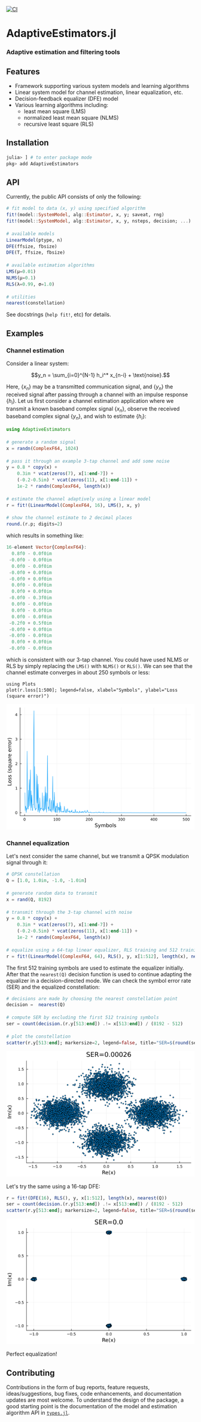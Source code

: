 [![CI](https://github.com/org-arl/UnderwaterAcoustics.jl/workflows/CI/badge.svg)](https://github.com/org-arl/UnderwaterAcoustics.jl/actions)

# AdaptiveEstimators.jl
### Adaptive estimation and filtering tools

## Features

- Framework supporting various system models and learning algorithms
- Linear system model for channel estimation, linear equalization, etc.
- Decision-feedback equalizer (DFE) model
- Various learning algorithms including:
  - least mean square (LMS)
  - normalized least mean square (NLMS)
  - recursive least square (RLS)

## Installation

```julia
julia> ] # to enter package mode
pkg> add AdaptiveEstimators
```

## API

Currently, the public API consists of only the following:
```julia
# fit model to data (x, y) using specified algorithm
fit!(model::SystemModel, alg::Estimator, x, y; saveat, rng)
fit!(model::SystemModel, alg::Estimator, x, y, nsteps, decision; ...)

# available models
LinearModel(ptype, n)
DFE(ffsize, fbsize)
DFE(T, ffsize, fbsize)

# available estimation algorithms
LMS(μ=0.01)
NLMS(μ=0.1)
RLS(λ=0.99, σ=1.0)

# utilities
nearest(constellation)
```
See docstrings (`help fit!`, etc) for details.

## Examples

### Channel estimation
Consider a linear system:

$$y_n = \sum_{i=0}^{N-1} h_i^* x_{n-i} + \text{noise}.$$

Here, $\{x_n\}$ may be a transmitted communication signal, and $\{y_n\}$ the received signal after passing through a channel with an impulse response $\{h_i\}$. Let us first consider a channel estimation application where we transmit a known baseband complex signal $\{x_n\}$, observe the received baseband complex signal $\{y_n\}$, and wish to estimate $\{h_i\}$:
```julia
using AdaptiveEstimators

# generate a random signal
x = randn(ComplexF64, 1024)

# pass it through an example 3-tap channel and add some noise
y = 0.8 * copy(x) +
    0.3im * vcat(zeros(7), x[1:end-7]) +
    (-0.2-0.5im) * vcat(zeros(11), x[1:end-11]) +
    1e-2 * randn(ComplexF64, length(x))

# estimate the channel adaptively using a linear model
r = fit!(LinearModel(ComplexF64, 16), LMS(), x, y)

# show the channel estimate to 2 decimal places
round.(r.p; digits=2)
```
which results in something like:
```julia
16-element Vector{ComplexF64}:
  0.8f0 - 0.0f0im
 -0.0f0 - 0.0f0im
  0.0f0 - 0.0f0im
 -0.0f0 + 0.0f0im
 -0.0f0 + 0.0f0im
  0.0f0 - 0.0f0im
  0.0f0 + 0.0f0im
 -0.0f0 - 0.3f0im
  0.0f0 - 0.0f0im
  0.0f0 - 0.0f0im
  0.0f0 - 0.0f0im
 -0.2f0 + 0.5f0im
 -0.0f0 + 0.0f0im
 -0.0f0 - 0.0f0im
  0.0f0 + 0.0f0im
 -0.0f0 - 0.0f0im
```
which is consistent with our 3-tap channel. You could have used NLMS or RLS by simply replacing the `LMS()` with `NLMS()` or `RLS()`. We can see that the channel estimate converges in about 250 symbols or less:
```
using Plots
plot(r.loss[1:500]; legend=false, xlabel="Symbols", ylabel="Loss (square error)")
```
![](docs/fig1.png)

### Channel equalization

Let's next consider the same channel, but we transmit a QPSK modulation signal through it:
```julia
# QPSK constellation
Q = [1.0, 1.0im, -1.0, -1.0im]

# generate random data to transmit
x = rand(Q, 8192)

# transmit through the 3-tap channel with noise
y = 0.8 * copy(x) +
    0.3im * vcat(zeros(7), x[1:end-7]) +
    (-0.2-0.5im) * vcat(zeros(11), x[1:end-11]) +
    1e-2 * randn(ComplexF64, length(x))

# equalize using a 64-tap linear equalizer, RLS training and 512 training symbols
r = fit!(LinearModel(ComplexF64, 64), RLS(), y, x[1:512], length(x), nearest(Q))
```
The first 512 training symbols are used to estimate the equalizer initially. After that the `nearest(Q)` decision function is used to continue adapting the equalizer in a decision-directed mode. We can check the symbol error rate (SER) and the equalized constellation:
```julia
# decisions are made by choosing the nearest constellation point
decision =  nearest(Q)

# compute SER by excluding the first 512 training symbols
ser = count(decision.(r.y[513:end]) .!= x[513:end]) / (8192 - 512)

# plot the constellation
scatter(r.y[513:end]; markersize=2, legend=false, title="SER=$(round(ser; digits=6))")
```
![](docs/fig2.png)

Let's try the same using a 16-tap DFE:
```julia
r = fit!(DFE(16), RLS(), y, x[1:512], length(x), nearest(Q))
ser = count(decision.(r.y[513:end]) .!= x[513:end]) / (8192 - 512)
scatter(r.y[513:end]; markersize=2, legend=false, title="SER=$(round(ser; digits=6))")
```
![](docs/fig3.png)

Perfect equalization!

## Contributing

Contributions in the form of bug reports, feature requests, ideas/suggestions, bug fixes, code enhancements, and documentation updates are most welcome. To understand the design of the package, a good starting point is the documentation of the model and estimation algorithm API in [`types.jl`](src/types.jl).
